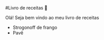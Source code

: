 #Livro de receitas &#x1f373;

Olá! Seja bem vindo ao meu livro de receitas

- Strogonoff de frango
- Pavê
